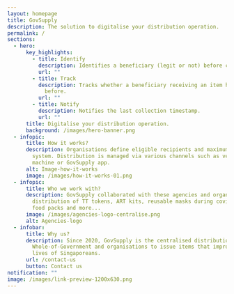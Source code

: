 ```yaml
---
layout: homepage
title: GovSupply
description: The solution to digitalise your distribution operation.
permalink: /
sections:
  - hero:
      key_highlights:
        - title: Identify
          description: Identifies a beneficiary (legit or not) before collection.
          url: ""
        - title: Track
          description: Tracks whether a beneficiary receiving an item has received it
            before.
          url: ""
        - title: Notify
          description: Notifies the last collection timestamp.
          url: ""
      title: Digitalise your distribution operation.
      background: /images/hero-banner.png
  - infopic:
      title: How it works?
      description: Organisations define eligible recipients and maximum items in
        system. Distribution is managed via various channels such as vending
        machine or GovSupply app.
      alt: Image-how-it-works
      image: /images/how-it-works-01.png
  - infopic:
      title: Who we work with?
      description: GovSupply collaborated with these agencies and organization for the
        distribution of TT tokens, ART kits, reusable masks during covid-19,
        food packs and more...
      image: /images/agencies-logo-centralise.png
      alt: Agencies-logo
  - infobar:
      title: Why us?
      description: Since 2020, GovSupply is the centralised distribution system for
        Whole-of-Government and organisations to issue items that improve the
        lives of Singaporeans.
      url: /contact-us
      button: Contact us
notification: ""
image: /images/link-preview-1200x630.png
---
```

